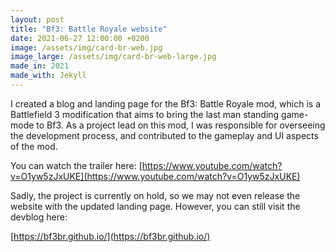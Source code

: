 ```yaml
---
layout: post
title: "Bf3: Battle Royale website"
date: 2021-06-27 12:00:00 +0200
image: /assets/img/card-br-web.jpg
image_large: /assets/img/card-br-web-large.jpg
made_in: 2021
made_with: Jekyll
---
```


I created a blog and landing page for the Bf3: Battle Royale mod, which is a Battlefield 3 modification that aims to bring the last man standing game-mode to Bf3. As a project lead on this mod, I was responsible for overseeing the development process, and contributed to the gameplay and UI aspects of the mod.

You can watch the trailer here: [https://www.youtube.com/watch?v=O1yw5zJxUKE](https://www.youtube.com/watch?v=O1yw5zJxUKE)

Sadly, the project is currently on hold, so we may not even release the website with the updated landing page. However, you can still visit the devblog here:

[https://bf3br.github.io/](https://bf3br.github.io/)
